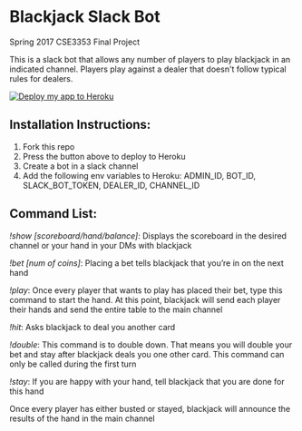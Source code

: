 Blackjack Slack Bot
===================

Spring 2017 CSE3353 Final Project

This is a slack bot that allows any number of players to play blackjack in an indicated channel. Players play against a dealer that doesn't follow typical rules for dealers.

[![Deploy my app to Heroku](https://www.herokucdn.com/deploy/button.png)](https://heroku.com/deploy?)

Installation Instructions:
--------------------------

1.	Fork this repo
2.	Press the button above to deploy to Heroku
3.	Create a bot in a slack channel
4.	Add the following env variables to Heroku: ADMIN_ID, BOT_ID, SLACK_BOT_TOKEN, DEALER_ID, CHANNEL_ID

Command List:
-------------

*!show [scoreboard/hand/balance]*: Displays the scoreboard in the desired channel or your hand in your DMs with blackjack

*!bet [num of coins]*: Placing a bet tells blackjack that you’re in on the next hand

*!play*: Once every player that wants to play has placed their bet, type this command to start the hand. At this point, blackjack will send each player their hands and send the entire table to the main channel

*!hit*: Asks blackjack to deal you another card

*!double*: This command is to double down. That means you will double your bet and stay after blackjack deals you one other card. This command can only be called during the first turn

*!stay*: If you are happy with your hand, tell blackjack that you are done for this hand

Once every player has either busted or stayed, blackjack will announce the results of the hand in the main channel
